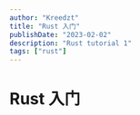 ```yaml
---
author: "Kreedzt"
title: "Rust 入门"
publishDate: "2023-02-02"
description: "Rust tutorial 1"
tags: ["rust"]
---
```


# Rust 入门